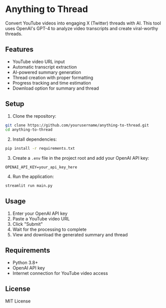 # Anything to Thread

Convert YouTube videos into engaging X (Twitter) threads with AI. This tool uses OpenAI's GPT-4 to analyze video transcripts and create viral-worthy threads.

## Features

- YouTube video URL input
- Automatic transcript extraction
- AI-powered summary generation
- Thread creation with proper formatting
- Progress tracking and time estimation
- Download option for summary and thread

## Setup

1. Clone the repository:
```bash
git clone https://github.com/yourusername/anything-to-thread.git
cd anything-to-thread
```

2. Install dependencies:
```bash
pip install -r requirements.txt
```

3. Create a `.env` file in the project root and add your OpenAI API key:
```
OPENAI_API_KEY=your_api_key_here
```

4. Run the application:
```bash
streamlit run main.py
```

## Usage

1. Enter your OpenAI API key
2. Paste a YouTube video URL
3. Click "Submit"
4. Wait for the processing to complete
5. View and download the generated summary and thread

## Requirements

- Python 3.8+
- OpenAI API key
- Internet connection for YouTube video access

## License

MIT License
